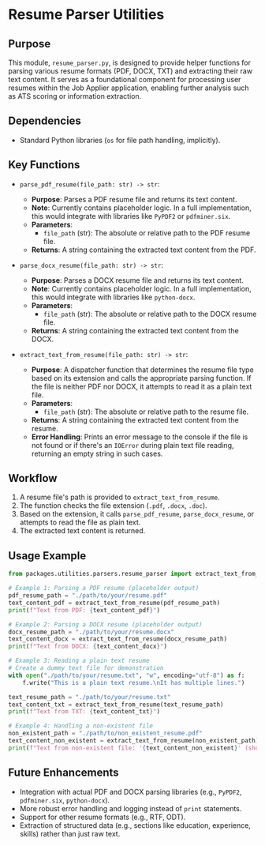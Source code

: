 # Resume Parser Utilities

## Purpose
This module, `resume_parser.py`, is designed to provide helper functions for parsing various resume formats (PDF, DOCX, TXT) and extracting their raw text content. It serves as a foundational component for processing user resumes within the Job Applier application, enabling further analysis such as ATS scoring or information extraction.

## Dependencies
- Standard Python libraries (`os` for file path handling, implicitly).

## Key Functions
- `parse_pdf_resume(file_path: str) -> str`:
  - **Purpose**: Parses a PDF resume file and returns its text content.
  - **Note**: Currently contains placeholder logic. In a full implementation, this would integrate with libraries like `PyPDF2` or `pdfminer.six`.
  - **Parameters**:
    - `file_path` (str): The absolute or relative path to the PDF resume file.
  - **Returns**: A string containing the extracted text content from the PDF.

- `parse_docx_resume(file_path: str) -> str`:
  - **Purpose**: Parses a DOCX resume file and returns its text content.
  - **Note**: Currently contains placeholder logic. In a full implementation, this would integrate with libraries like `python-docx`.
  - **Parameters**:
    - `file_path` (str): The absolute or relative path to the DOCX resume file.
  - **Returns**: A string containing the extracted text content from the DOCX.

- `extract_text_from_resume(file_path: str) -> str`:
  - **Purpose**: A dispatcher function that determines the resume file type based on its extension and calls the appropriate parsing function. If the file is neither PDF nor DOCX, it attempts to read it as a plain text file.
  - **Parameters**:
    - `file_path` (str): The absolute or relative path to the resume file.
  - **Returns**: A string containing the extracted text content from the resume.
  - **Error Handling**: Prints an error message to the console if the file is not found or if there's an `IOError` during plain text file reading, returning an empty string in such cases.

## Workflow
1. A resume file's path is provided to `extract_text_from_resume`.
2. The function checks the file extension (`.pdf`, `.docx`, `.doc`).
3. Based on the extension, it calls `parse_pdf_resume`, `parse_docx_resume`, or attempts to read the file as plain text.
4. The extracted text content is returned.

## Usage Example
```python
from packages.utilities.parsers.resume_parser import extract_text_from_resume

# Example 1: Parsing a PDF resume (placeholder output)
pdf_resume_path = "./path/to/your/resume.pdf"
text_content_pdf = extract_text_from_resume(pdf_resume_path)
print(f"Text from PDF: {text_content_pdf}")

# Example 2: Parsing a DOCX resume (placeholder output)
docx_resume_path = "./path/to/your/resume.docx"
text_content_docx = extract_text_from_resume(docx_resume_path)
print(f"Text from DOCX: {text_content_docx}")

# Example 3: Reading a plain text resume
# Create a dummy text file for demonstration
with open("./path/to/your/resume.txt", "w", encoding="utf-8") as f:
    f.write("This is a plain text resume.\nIt has multiple lines.")

text_resume_path = "./path/to/your/resume.txt"
text_content_txt = extract_text_from_resume(text_resume_path)
print(f"Text from TXT: {text_content_txt}")

# Example 4: Handling a non-existent file
non_existent_path = "./path/to/non_existent_resume.pdf"
text_content_non_existent = extract_text_from_resume(non_existent_path)
print(f"Text from non-existent file: '{text_content_non_existent}' (should be empty)")
```

## Future Enhancements
- Integration with actual PDF and DOCX parsing libraries (e.g., `PyPDF2`, `pdfminer.six`, `python-docx`).
- More robust error handling and logging instead of `print` statements.
- Support for other resume formats (e.g., RTF, ODT).
- Extraction of structured data (e.g., sections like education, experience, skills) rather than just raw text.
